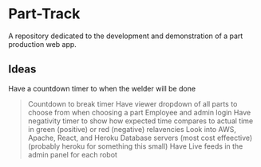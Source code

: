 # Part-Track
A repository dedicated to the development and demonstration of a part production web app. 


## Ideas
Have a countdown timer to when the welder will be done
> Countdown to break timer
> Have viewer dropdown of all parts to choose from when choosing a part
> Employee and admin login
> Have negativity timer to show how expected time compares to actual time in green (positive) or red (negative) relavencies
> Look into AWS, Apache, React, and Heroku Database servers (most cost effeective) (probably heroku for something this small)
> Have Live feeds in the admin panel for each robot
> 
